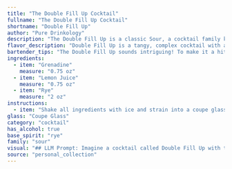 ```yaml
---
title: "The Double Fill Up Cocktail"
fullname: "The Double Fill Up Cocktail"
shortname: "Double Fill Up"
author: "Pure Drinkology"
description: "The Double Fill Up is a classic Sour, a cocktail family known for its tart and sweet balance.  Sour cocktails originated in the 18th century, likely in the American colonies, using whiskey, citrus, and sugar. The Double Fill Up offers a unique twist with rye and grenadine, showcasing a rich and complex flavor profile. "
flavor_description: "Double Fill Up is a tangy, complex cocktail with a delightful balance.  The rye whiskey provides a robust spiciness, while the lemon juice offers a bright, tart counterpoint.  The grenadine adds a touch of sweetness and a subtle floral note, rounding out the flavor profile.  This cocktail is both refreshing and intriguing, with a lingering warmth that lingers on the palate. "
bartender_tips: "The Double Fill Up sounds intriguing! To make it a hit, use fresh lemon juice for a brighter flavor. Start with a 2:1 ratio of rye to grenadine, adjusting to taste. Shake hard with ice for a well-chilled, frothy drink.  Strain into a chilled coupe glass and garnish with a lemon twist. You can even rim the glass with sugar for a classic touch. "
ingredients:
  - item: "Grenadine"
    measure: "0.75 oz"
  - item: "Lemon Juice"
    measure: "0.75 oz"
  - item: "Rye"
    measure: "2 oz"
instructions:
  - item: "Shake all ingredients with ice and strain into a coupe glass."
glass: "Coupe Glass"
category: "cocktail"
has_alcohol: true
base_spirit: "rye"
family: "sour"
visual: "## LLM Prompt: Imagine a cocktail called Double Fill Up with the following ingredients: * **Grenadine:** A vibrant, ruby red syrup that adds a sweet, floral note.* **Lemon Juice:** A tart, citrusy element that provides balance and acidity.* **Rye Whiskey:** A bold, spicy spirit that adds depth and warmth.**Describe the appearance of the cocktail.** Focus on the following:* **Color:** What is the overall color of the drink? Is it a vibrant, layered hue or more subtle and blended? * **Texture:** Is the drink clear and bright or cloudy and rich? Does it have any visible layers or ingredients? * **Glassware:** What kind of glass would you use for this cocktail? A classic rocks glass, a martini glass, a coupe?  * **Garnish:** What type of garnish would complement the flavors and appearance of the drink? **Remember to evoke the senses in your description. Make it feel like you're actually looking at the cocktail in front of you.** "
source: "personal_collection"
---
```


